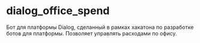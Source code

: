 # dialog_office_spend
Бот для платформы Dialog, сделанный в рамках хакатона по разработке ботов для платформы. Позволяет управлять расходами по офису.
